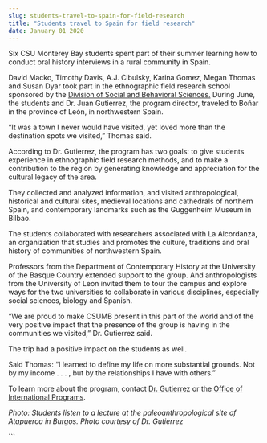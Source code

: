 ```yaml
---
slug: students-travel-to-spain-for-field-research
title: "Students travel to Spain for field research"
date: January 01 2020
---
```


 
<p>
  Six CSU Monterey Bay students spent part of their summer learning how to
  conduct oral history interviews in a rural community in Spain.
</p>
<p>
  David Macko, Timothy Davis, A.J. Cibulsky, Karina Gomez, Megan Thomas and
  Susan Dyar took part in the ethnographic field research school sponsored by
  the
  <a href="https://sbgs.csumb.edu/social-behavioral-sciences-major"
    >Division of Social and Behavioral Sciences.</a
  >
  During June, the students and Dr. Juan Gutierrez, the program director,
  traveled to Boñar in the province of León, in northwestern Spain.
</p>
<p>
  “It was a town I never would have visited, yet loved more than the destination
  spots we visited,” Thomas said.
</p>
<p>
  According to Dr. Gutierrez, the program has two goals: to give students
  experience in ethnographic field research methods, and to make a contribution
  to the region by generating knowledge and appreciation for the cultural legacy
  of the area.
</p>
<p>
  They collected and analyzed information, and visited anthropological,
  historical and cultural sites, medieval locations and cathedrals of northern
  Spain, and contemporary landmarks such as the Guggenheim Museum in Bilbao.
</p>
<p>
  The students collaborated with researchers associated with La Alcordanza, an
  organization that studies and promotes the culture, traditions and oral
  history of communities of northwestern Spain.
</p>
<p>
  Professors from the Department of Contemporary History at the University of
  the Basque Country extended support to the group. And anthropologists from the
  University of Leon invited them to tour the campus and explore ways for the
  two universities to collaborate in various disciplines, especially social
  sciences, biology and Spanish.
</p>
<p>
  “We are proud to make CSUMB present in this part of the world and of the very
  positive impact that the presence of the group is having in the communities we
  visited,” Dr. Gutierrez said.
</p>
<p>The trip had a positive impact on the students as well.</p>
<p>
  Said Thomas: “I learned to define my life on more substantial grounds. Not by
  my income . . . , but by the relationships I have with others.”
</p>
<p>
  To learn more about the program, contact
  <a href="https://sbgs.csumb.edu/faculty/dr-juan-josé-gutiérrez"
    >Dr. Gutierrez</a
  >
  or the
  <a href="https://international.csumb.edu/index.htm"
    >Office of International Programs</a
  >.
</p>
<p>
  <em
    >Photo: Students listen to a lecture at the paleoanthropological site of
    Atapuerca in Burgos. Photo courtesy of Dr. Gutierrez</em
  >
</p>
```
